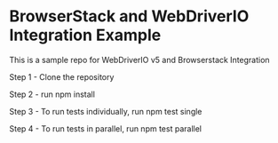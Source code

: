 # BrowserStack and WebDriverIO Integration Example

This is a sample repo for WebDriverIO v5 and Browserstack Integration

Step 1 - Clone the repository

Step 2 - run npm install

Step 3 - To run tests individually, run npm test single

Step 4 - To run tests in parallel, run npm test parallel
